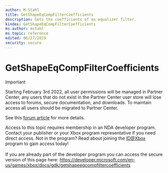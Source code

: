 ```yaml
---
author: M-Stahl
title: GetShapeEqCompFilterCoefficients
description: Gets the coefficients of an equalizer filter.
kindex: GetShapeEqCompFilterCoefficients
ms.author: mstahl
ms.topic: reference
edited: 06/27/2019
security: secure
---
```


# GetShapeEqCompFilterCoefficients
> [!IMPORTANT]
> Starting February 3rd 2022, all user permissions will be managed in Partner Center, any users that do not exist in the Partner Center user store will lose access to forums, secure documentation, and downloads. To maintain access all users should be migrated to Partner Center. <p></p>See this <a href="https://forums.xboxlive.com/articles/132187/breaking-change-user-access-for-forums-secure-docu.html">forum article</a> for more details.  

 Access to this topic requires membership in an NDA developer program. Contact your publisher or your Xbox program representative if you need direct access. Not in the program? Read about joining the <a href="https://www.xbox.com/Developers/id">ID@Xbox</a> program to gain access today!  <br/><br/>If you are already part of the developer program you can access the secure version of this page here: <a target="_blank" href="https://developer.microsoft.com/en-us/games/xbox/docs/gdk/getshapeeqcompfiltercoefficients">https://developer.microsoft.com/en-us/games/xbox/docs/gdk/getshapeeqcompfiltercoefficients</a>